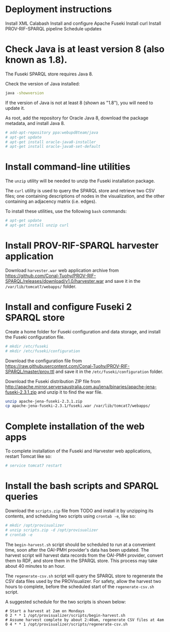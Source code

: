 # Deployment instructions



Install XML Calabash
Install and configure Apache Fuseki
Install curl
Install PROV-RIF-SPARQL pipeline
Schedule updates

# Check Java is at least version 8 (also known as 1.8).

The Fuseki SPARQL store requires Java 8.

Check the version of Java installed:

```bash
java -showversion
```

If the version of Java is not at least 8 (shown as "1.8"), you will need to update it.

As root, add the repository for Oracle Java 8, download the package metadata, and install Java 8.

```bash
# add-apt-repository ppa:webupd8team/java
# apt-get update
# apt-get install oracle-java8-installer
# apt-get install oracle-java8-set-default
```

# Install command-line utilities

The `unzip` utility will be needed to unzip the Fuseki installation package.

The `curl` utility is used to query the SPARQL store and retrieve two CSV files; one containing
descriptions of nodes in the visualization, and the other containing an adjacency matrix (i.e. edges).

To install these utilities, use the following `bash` commands:

```bash
# apt-get update
# apt-get install unzip curl
```

# Install PROV-RIF-SPARQL harvester application

Download `harvester.war` web application archive from https://github.com/Conal-Tuohy/PROV-RIF-SPARQL/releases/download/v1.0/harvester.war
and save it in the `/var/lib/tomcat7/webapps/` folder.

# Install and configure Fuseki 2 SPARQL store

Create a home folder for Fuseki configuration and data storage, and install the Fuseki configuration file.

```bash
# mkdir /etc/fuseki
# mkdir /etc/fuseki/configuration
```

Download the configuration file from https://raw.githubusercontent.com/Conal-Tuohy/PROV-RIF-SPARQL/master/prov.ttl and save it in the `/etc/fuseki/configuration` folder.

Download the Fuseki distribution ZIP file from http://apache.mirror.serversaustralia.com.au/jena/binaries/apache-jena-fuseki-2.3.1.zip and unzip it to find the war file.

```bash
unzip apache-jena-fuseki-2.3.1.zip
cp apache-jena-fuseki-2.3.1/fuseki.war /var/lib/tomcat7/webapps/
```

# Complete installation of the web apps

To complete installation of the Fuseki and Harvester web applications, restart Tomcat like so:

```bash
# service tomcat7 restart
```

# Install the bash scripts and SPARQL queries

Download the `scripts.zip` file from TODO and install it by unzipping its contents, and scheduling two scripts using `crontab -e`, like so:

```bash
# mkdir /opt/provisualizer
# unzip scripts.zip -d /opt/provisualizer
# crontab -e
```

The `begin-harvest.sh` script should be scheduled to run at a convenient time, soon after the OAI-PMH provider's data has been updated. The harvest script will harvest data records from the OAI-PMH provider, convert them to RDF, and store them in the SPARQL store. This process may take about 40 minutes to an hour.

The `regenerate-csv.sh` script will query the SPARQL store to regenerate the CSV data files used by the PROVisualizer. For safety, allow the harvest two hours to complete, before the scheduled start of the `regenerate-csv.sh` script.

A suggested schedule for the two scripts is shown below:
```
# Start a harvest at 2am on Mondays
0 2 * * 1 /opt/provisualizer/scripts/begin-harvest.sh
# Assume harvest complete by about 2:40am, regenerate CSV files at 4am
0 4 * * 1 /opt/provisualizer/scripts/regenerate-csv.sh
```







